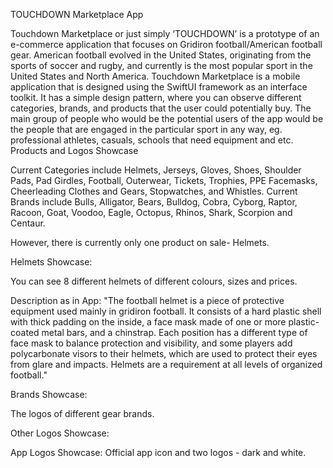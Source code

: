 TOUCHDOWN Marketplace App



Touchdown Marketplace or just simply ‘TOUCHDOWN’ is a prototype of an e-commerce application that focuses on Gridiron football/American football gear. American football evolved in the United States, originating from the sports of soccer and rugby, and currently is the most popular sport in the United States and North America. 
Touchdown Marketplace is a mobile application that is designed using the SwiftUI framework as an interface toolkit. It has a simple design pattern, where you can observe different categories, brands, and products that the user could potentially buy. The main group of people who would be the potential users of the app would be the people that are engaged in the particular sport in any way, eg. professional athletes, casuals, schools that need equipment and etc.
Products and Logos Showcase

Current Categories include Helmets, Jerseys, Gloves, Shoes, Shoulder Pads, Pad Girdles, Football, Outerwear, Tickets, Trophies, PPE Facemasks, Cheerleading Clothes and Gears, Stopwatches, and Whistles.
Current Brands include Bulls, Alligator, Bears, Bulldog, Cobra, Cyborg, Raptor, Racoon, Goat, Voodoo, Eagle, Octopus, Rhinos, Shark, Scorpion and Centaur.

However, there is currently only one product on sale- Helmets.

Helmets Showcase:

You can see 8 different helmets of different colours, sizes and prices.

Description as in App: "The football helmet is a piece of protective equipment used mainly in gridiron football. It consists of a hard plastic shell with thick padding on the inside, a face mask made of one or more plastic-coated metal bars, and a chinstrap. Each position has a different type of face mask to balance protection and visibility, and some players add polycarbonate visors to their helmets, which are used to protect their eyes from glare and impacts. Helmets are a requirement at all levels of organized football."




Brands Showcase:

The logos of different gear brands.




Other Logos Showcase:





App Logos Showcase:
Official app icon and two logos - dark and white.




